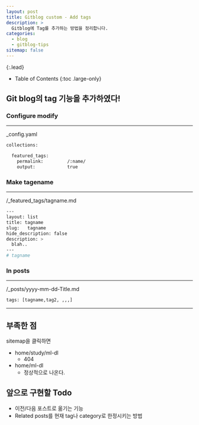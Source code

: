 ```yaml
---
layout: post
title: Gitblog custom - Add tags
description: >
  Gitblog에 Tag를 추가하는 방법을 정리합니다.
categories:
  - blog
  - gitblog-tips
sitemap: false
---
```



{:.lead}


- Table of Contents
{:toc .large-only}

## Git blog의 tag 기능을 추가하였다!

### Configure modify
--- 
_config.yaml
```bash
collections:

  featured_tags:
    permalink:         /:name/
    output:            true
```
### Make tagename
--------------------------------------------------------------------------------

/_featured_tags/tagname.md
```bash
---
layout: list
title: tagname
slug:   tagname
hide_description: false
description: >
  blah..
---
# tagname
```
### In posts
--------------------------------------------------------------------------------

/_posts/yyyy-mm-dd-Title.md
```bash
tags: [tagname,tag2, ,,,]
```

---

## 부족한 점
sitemap을 클릭하면
- home/study/ml-dl
  - 404
- home/ml-dl
  - 정상적으로 나온다.


## 앞으로 구현할 Todo
- 이전/다음 포스트로 옮기는 기능
- Related posts를 현재 tag나 category로 한정시키는 방법


